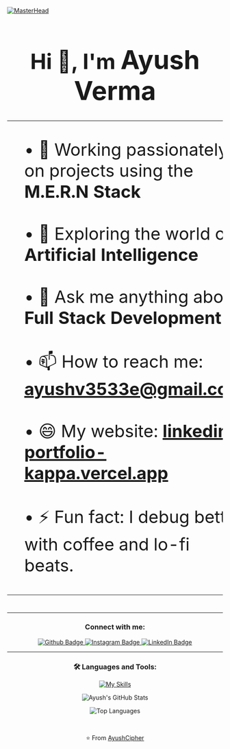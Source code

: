 [![MasterHead](https://user-images.githubusercontent.com/80781196/190216139-7697aa5a-c9a0-4bd6-80bf-3aca76a2e1c8.gif)](https://adithyadev555.netlify.app/)

<h1 align="center" style="font-size: 50px;">Hi 👋, I'm <span style="font-size: 60px; font-weight: bold;">Ayush Verma</span></h1>

<!-- <hr style="height: 4px; background-color: #555; border: none; margin-top: 40px; margin-bottom: 20px;" /> -->
<div align="center">

<table width="100%" style="table-layout: fixed;">
  <tr>
    <td style="width: 65%; vertical-align: top; padding-left: 40px; margin-left: 20px;">
      <p style="font-size: 40px;">
        • 🔭 Working passionately on projects using the <strong>M.E.R.N Stack</strong><br><br>
        • 🌱 Exploring the world of <strong>Artificial Intelligence</strong><br><br>
        • 💬 Ask me anything about <strong>Full Stack Development</strong><br><br>
        • 📫 How to reach me: <a href="mailto:ayushv3533e@gmail.com?subject=Interested%20in%20collaboration&body=Hi%20Ayush%2C%0A%0AI%20came%20across%20your%20GitHub%20profile%20and%20would%20love%20to%20connect%20or%20collaborate%20on%20a%20project.%0A%0AThanks!"><strong>ayushv3533e@gmail.com</strong></a><br><br>
        • 😄 My website: <a href="https://linkedin-portfolio-kappa.vercel.app/"><strong>linkedin-portfolio-kappa.vercel.app</strong></a><br><br>
        • ⚡ Fun fact: I debug better with coffee and lo-fi beats.
      </p>
    </td>
    <td>
      <img src="https://media.tenor.com/2uyENRmiUt0AAAAC/coding.gif" alt="Coding" width="300" style="border-radius: 10px;" />
    </td>
  </tr>
</table>

<hr style="height: 2px; background-color: gray; border: none; margin-top: 40px; margin-bottom: 20px;" />


### Connect with me:

<div id="badges">
  <a href="https://github.com/AyushCipher">
    <img src="https://img.shields.io/badge/Github-white?style=for-the-badge&logo=Github&logoColor=black" alt="Github Badge"/>
  </a>
  <a href="https://www.instagram.com/verma_ji_ayush/">
    <img src="https://img.shields.io/badge/Instagram-purple?style=for-the-badge&logo=instagram&logoColor=white" alt="Instagram Badge"/>
  </a>
  <a href="https://www.linkedin.com/in/ayush-verma-dev/">
    <img src="https://img.shields.io/badge/LinkedIn-blue?style=for-the-badge&logo=linkedin&logoColor=white" alt="LinkedIn Badge"/>
  </a>
</div>

---

### 🛠️ Languages and Tools:
[![My Skills](https://skillicons.dev/icons?i=html,css,js,react,nodejs,express,mongodb,nextjs,mysql,git,github,postman)](https://skillicons.dev)

![Ayush's GitHub Stats](https://github-readme-stats.vercel.app/api?username=AyushCipher&show_icons=true&theme=dark)

![Top Languages](https://github-readme-stats.vercel.app/api/top-langs/?username=AyushCipher&theme=dark)

<br>

⭐️ From [AyushCipher](https://github.com/AyushCipher)




